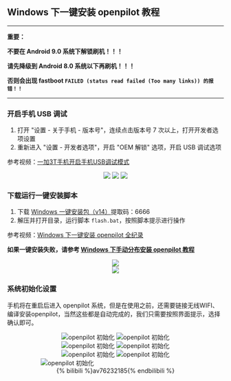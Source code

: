## Windows 下一键安装 openpilot 教程

-------
**重要：**

**不要在 Android 9.0 系统下解锁刷机！！！**

**请先降级到 Android 8.0 系统以下再刷机！！！**

**否则会出现 fastboot `FAILED (status read failed (Too many links)) 的报错！！`**

-------


### 开启手机 USB 调试

1. 打开 "设置 - 关于手机 - 版本号"，连续点击版本号 7 次以上，打开开发者选项设置
2. 重新进入 "设置 - 开发者选项"，开启 "OEM 解锁" 选项，开启 USB 调试选项

参考视频：[一加3T手机开启手机USB调试模式](https://www.bilibili.com/video/av76104673/)

<center>
<img src="/files/enable_usb_debug_1.png" class="max-h-300">
<img src="/files/enable_usb_debug_2.png" class="max-h-300">
<img src="/files/enable_usb_debug_3.png" class="max-h-300">
</center>



### 下载运行一键安装脚本

1. 下载 [Windows 一键安装包（v14）](链接：https://pan.baidu.com/s/1RRiLssJdfgETWjzg4gsRvg 
)提取码：6666
2. 解压并打开目录，运行脚本 `flash.bat`，按照脚本提示进行操作

参考视频：[Windows 下一键安装 openpilot 全纪录](https://www.bilibili.com/video/av76232185/)

**如果一键安装失败，请参考 [Windows 下手动分布安装 openpilot 教程](/cn/how_to_flash_openpilot_on_windows_step_by_step.md)**

<center><img src="/files/windows_flash_neos1.png"></center>
<center><img src="/files/windows_flash_neos2.png"></center>


### 系统初始化设置

手机将在重启后进入 openpilot 系统，但是在使用之前，还需要链接无线WIFI、编译安装openpilot，当然这些都是自动完成的，我们只需要按照界面提示，选择确认即可。

<center>
<img src="/files/openpilot_init_1.jpg" alt="openpilot 初始化" class="max-h-100" />
<img src="/files/openpilot_init_2.jpg" alt="openpilot 初始化" class="max-h-100" />
</center>

<center>
<img src="/files/openpilot_init_3.jpg" alt="openpilot 初始化" class="max-h-100" />
<img src="/files/openpilot_init_4.jpg" alt="openpilot 初始化" class="max-h-100" />
</center>

<center>
<img src="/files/openpilot_init_5.jpg" alt="openpilot 初始化" class="max-h-100" />
<img src="/files/openpilot_init_6.jpg" alt="openpilot 初始化" class="max-h-100" />
</center>

<center>
<img src="/files/openpilot_init_7.jpg" alt="openpilot 初始化" class="max-h-100" />
<div style="width:220px;height:10px;display:inline-block;"></div>
</center>

<center>
{% bilibili %}av76232185{% endbilibili %}
</center>
